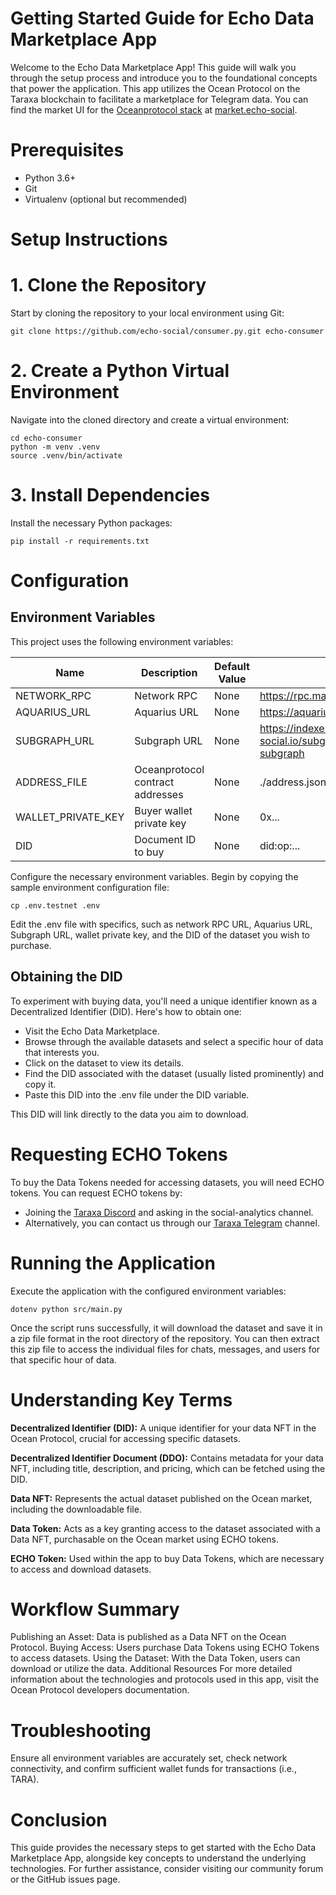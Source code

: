 # Getting Started Guide for Echo Data Marketplace App

Welcome to the Echo Data Marketplace App! This guide will walk you through the setup process and introduce you to the foundational concepts that power the application. This app utilizes the Ocean Protocol on the Taraxa blockchain to facilitate a marketplace for Telegram data.
You can find the market UI for the [Oceanprotocol stack](https://oceanprotocol.com/) at [market.echo-social](https://market.echo-social.io/).

# Prerequisites

- Python 3.6+
- Git
- Virtualenv (optional but recommended)

# Setup Instructions

# 1. Clone the Repository

Start by cloning the repository to your local environment using Git:

    git clone https://github.com/echo-social/consumer.py.git echo-consumer

# 2. Create a Python Virtual Environment
Navigate into the cloned directory and create a virtual environment:

    cd echo-consumer
    python -m venv .venv
    source .venv/bin/activate

# 3. Install Dependencies
Install the necessary Python packages:

    pip install -r requirements.txt

# Configuration
## Environment Variables

This project uses the following environment variables:

| Name | Description | Default Value | Example |
| ---- | ----------- | ------------- | ------- |
| NETWORK_RPC            | Network RPC           | None      | https://rpc.mainnet.taraxa.io |
| AQUARIUS_URL           | Aquarius URL          | None      | https://aquarius.echo-social.io |
| SUBGRAPH_URL           | Subgraph URL          | None      | https://indexer.echo-social.io/subgraphs/name/oceanprotocol/ocean-subgraph |
| ADDRESS_FILE           | Oceanprotocol contract addresses          | None      | ./address.json |
| WALLET_PRIVATE_KEY     | Buyer wallet private key         | None      | 0x... |
| DID                    | Document ID to buy | None | did:op:... |

Configure the necessary environment variables. Begin by copying the sample environment configuration file:

    cp .env.testnet .env


Edit the .env file with specifics, such as network RPC URL, Aquarius URL, Subgraph URL, wallet private key, and the DID of the dataset you wish to purchase.

## Obtaining the DID
To experiment with buying data, you'll need a unique identifier known as a Decentralized Identifier (DID). Here's how to obtain one:

- Visit the Echo Data Marketplace.
- Browse through the available datasets and select a specific hour of data that interests you.
- Click on the dataset to view its details.
- Find the DID associated with the dataset (usually listed prominently) and copy it.
- Paste this DID into the .env file under the DID variable.

This DID will link directly to the data you aim to download.

# Requesting ECHO Tokens
To buy the Data Tokens needed for accessing datasets, you will need ECHO tokens. You can request ECHO tokens by:

- Joining the [Taraxa Discord](https://discord.com/invite/WaXnwUb) and asking in the social-analytics channel.
- Alternatively, you can contact us through our [Taraxa Telegram](https://t.me/taraxa_project) channel.

# Running the Application
Execute the application with the configured environment variables:

    dotenv python src/main.py

Once the script runs successfully, it will download the dataset and save it in a zip file format in the root directory of the repository. You can then extract this zip file to access the individual files for chats, messages, and users for that specific hour of data.

# Understanding Key Terms

**Decentralized Identifier (DID):** A unique identifier for your data NFT in the Ocean Protocol, crucial for accessing specific datasets.

**Decentralized Identifier Document (DDO):** Contains metadata for your data NFT, including title, description, and pricing, which can be fetched using the DID.

**Data NFT:** Represents the actual dataset published on the Ocean market, including the downloadable file.

**Data Token:** Acts as a key granting access to the dataset associated with a Data NFT, purchasable on the Ocean market using ECHO tokens.

**ECHO Token:** Used within the app to buy Data Tokens, which are necessary to access and download datasets.

# Workflow Summary

Publishing an Asset: Data is published as a Data NFT on the Ocean Protocol.
Buying Access: Users purchase Data Tokens using ECHO Tokens to access datasets.
Using the Dataset: With the Data Token, users can download or utilize the data.
Additional Resources
For more detailed information about the technologies and protocols used in this app, visit the Ocean Protocol developers documentation.

# Troubleshooting

Ensure all environment variables are accurately set, check network connectivity, and confirm sufficient wallet funds for transactions (i.e., TARA).

# Conclusion

This guide provides the necessary steps to get started with the Echo Data Marketplace App, alongside key concepts to understand the underlying technologies. For further assistance, consider visiting our community forum or the GitHub issues page.